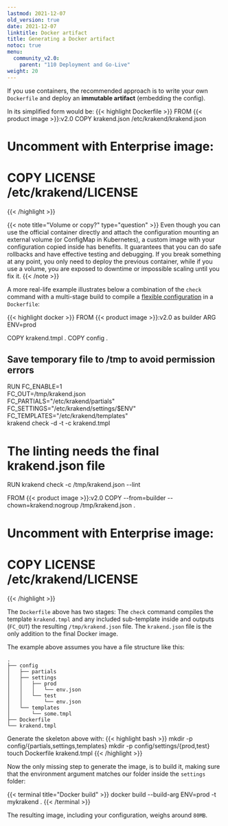 ```yaml
---
lastmod: 2021-12-07
old_version: true
date: 2021-12-07
linktitle: Docker artifact
title: Generating a Docker artifact
notoc: true
menu:
  community_v2.0:
    parent: "110 Deployment and Go-Live"
weight: 20
---
```

If you use containers, the recommended approach is to write your own `Dockerfile` and deploy an **immutable artifact** (embedding the config).

In its simplified form would be:
{{< highlight Dockerfile >}}
FROM {{< product image >}}:v2.0
COPY krakend.json /etc/krakend/krakend.json
# Uncomment with Enterprise image:
# COPY LICENSE /etc/krakend/LICENSE
{{< /highlight >}}

{{< note title="Volume or copy?" type="question" >}}
Even though you can use the official container directly and attach the configuration mounting an external volume (or ConfigMap in Kubernetes), a custom image with your configuration copied inside has benefits. It guarantees that you can do safe rollbacks and have effective testing and debugging. If you break something at any point, you only need to deploy the previous container, while if you use a volume, you are exposed to downtime or impossible scaling until you fix it.
{{< /note >}}

A more real-life example illustrates below a combination of the `check` command with a multi-stage build to compile a [flexible configuration](/docs/v2.0/configuration/flexible-config/) in a `Dockerfile`:

{{< highlight docker >}}
FROM {{< product image >}}:v2.0 as builder
ARG ENV=prod

COPY krakend.tmpl .
COPY config .

## Save temporary file to /tmp to avoid permission errors
RUN FC_ENABLE=1 \
    FC_OUT=/tmp/krakend.json \
    FC_PARTIALS="/etc/krakend/partials" \
    FC_SETTINGS="/etc/krakend/settings/$ENV" \
    FC_TEMPLATES="/etc/krakend/templates" \
    krakend check -d -t -c krakend.tmpl

# The linting needs the final krakend.json file
RUN krakend check -c /tmp/krakend.json --lint

FROM {{< product image >}}:v2.0
COPY --from=builder --chown=krakend:nogroup /tmp/krakend.json .
# Uncomment with Enterprise image:
# COPY LICENSE /etc/krakend/LICENSE
{{< /highlight >}}

The `Dockerfile` above has two stages:
 The `check` command compiles the template `krakend.tmpl` and any included sub-template inside and outputs (`FC_OUT`) the resulting `/tmp/krakend.json` file.
The `krakend.json` file is the only addition to the final Docker image.

The example above assumes you have a file structure like this:

    .
    ├── config
    │   ├── partials
    │   ├── settings
    │   │   ├── prod
    │   │   │   └── env.json
    │   │   └── test
    │   │       └── env.json
    │   └── templates
    │       └── some.tmpl
    ├── Dockerfile
    └── krakend.tmpl

Generate the skeleton above with:
{{< highlight bash >}}
mkdir -p config/{partials,settings,templates}
mkdir -p config/settings/{prod,test}
touch Dockerfile krakend.tmpl
{{< /highlight >}}

Now the only missing step to generate the image, is to build it, making sure that the environment argument matches our folder inside the `settings` folder:

{{< terminal title="Docker build" >}}
docker build --build-arg ENV=prod -t mykrakend .
{{< /terminal >}}

The resulting image, including your configuration, weighs around `80MB`.